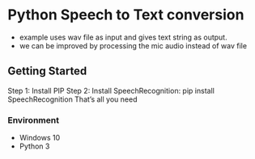# Python Speech to Text conversion

* example uses wav file as input and gives text string as output.
* we can be improved by processing the mic audio instead of wav file

## Getting Started

Step 1: Install PIP
Step 2: Install SpeechRecognition: pip install SpeechRecognition
That’s all you need

### Environment
* Windows 10
* Python 3
